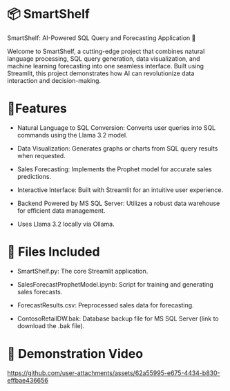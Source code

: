 # 📦 SmartShelf

SmartShelf: AI-Powered SQL Query and Forecasting Application 🤖

Welcome to SmartShelf, a cutting-edge project that combines natural language processing, SQL query generation, data visualization, and machine learning forecasting into one seamless interface. Built using Streamlit, this project demonstrates how AI can revolutionize data interaction and decision-making.

# 🌟Features

- Natural Language to SQL Conversion: Converts user queries into SQL commands using the Llama 3.2 model.

- Data Visualization: Generates graphs or charts from SQL query results when requested.

- Sales Forecasting: Implements the Prophet model for accurate sales predictions.

- Interactive Interface: Built with Streamlit for an intuitive user experience.

- Backend Powered by MS SQL Server: Utilizes a robust data warehouse for efficient data management.

- Uses Llama 3.2 locally via Ollama.

# 📄 Files Included

- SmartShelf.py: The core Streamlit application.

- SalesForecastProphetModel.ipynb: Script for training and generating sales forecasts.

- ForecastResults.csv: Preprocessed sales data for forecasting.

- ContosoRetailDW.bak: Database backup file for MS SQL Server (link to download the .bak file).

# 🎥 Demonstration Video

https://github.com/user-attachments/assets/62a55995-e675-4434-b830-effbae436656
